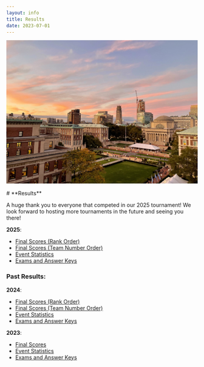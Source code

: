 ```yaml
---
layout: info
title: Results
date: 2023-07-01
---
```


<p align="center">
<img src="/assets/images/campus.png" alt="campus picture" width="800"/>
</p>
# **Results**

A huge thank you to everyone that competed in our 2025 tournament! We look forward to hosting more tournaments in the future and seeing you there!

**2025**:

-   [Final Scores (Rank Order)](https://drive.google.com/file/d/13wJLYy0HfHtj8SaNJ2Y7LyjuEmBiKbQ3/view?usp=sharing)
-   [Final Scores (Team Number Order)](https://drive.google.com/file/d/1KthBNSrxurdm7seyRPWqw6-wKoOpO7Gn/view?usp=sharing)
-   [Event Statistics](https://drive.google.com/file/d/1MuB7-_QiK2i3hi7bDg8gNVqMf9laCNHC/view?usp=sharing)
-   [Exams and Answer Keys](https://drive.google.com/drive/folders/1cG61YoOH9sgUxEU4I0yiN3huv_4G3Gnq?usp=sharing)

### Past Results:

**2024**:

-   [Final Scores (Rank Order)](https://drive.google.com/file/d/1ELwBQKOuXhuINym4s7L_Ie9u9aUZM0Xb/view?usp=sharing)
-   [Final Scores (Team Number Order)](https://drive.google.com/file/d/1yz6KUYsUObcWg_vIc1CJcvUA15w7zXDB/view?usp=sharing)
-   [Event Statistics](https://drive.google.com/file/d/1seBdZ7i0GVeaF0aaXy9jez1OHecBIFPz/view?usp=sharing)
-   [Exams and Answer Keys](https://drive.google.com/drive/u/2/folders/15oJshOCQmT-kuPleEQh862FIt3_7ljze)

**2023**:

-   [Final Scores](https://drive.google.com/file/d/1rH8uxAEIBB7uNQa5ODV8KzsOhopJo2vJ/view?usp=sharing)
-   [Event Statistics](https://drive.google.com/file/d/1xCAJ3-54A1LwREEAz3-aGv_9IhPqd0Cx/view?usp=sharing)
-   [Exams and Answer Keys](https://drive.google.com/drive/folders/15J2z5LFEVw5viRTbIxpFHrzvkNxoDg3R)
